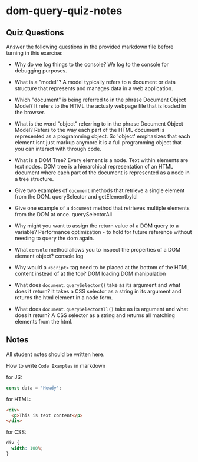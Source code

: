 # dom-query-quiz-notes

## Quiz Questions

Answer the following questions in the provided markdown file before turning in this exercise:

- Why do we log things to the console?
  We log to the console for debugging purposes.
- What is a "model"?
  A model typically refers to a document or data structure that represents and manages data in a web application.
- Which "document" is being referred to in the phrase Document Object Model?
  It refers to the HTML the actualy webpage file that is loaded in the browser.
- What is the word "object" referring to in the phrase Document Object Model?
  Refers to the way each part of the HTML document is represented as a programming object. So 'object' emphasizes that each element isnt just markup anymore it is a full programming object that you can interact with through code.
- What is a DOM Tree?
  Every element is a node. Text within elements are text nodes. DOM tree is a hierarchical representation of an HTML document where each part of the document is represented as a node in a tree structure.
- Give two examples of `document` methods that retrieve a single element from the DOM.
  querySelector and getElementbyId
- Give one example of a `document` method that retrieves multiple elements from the DOM at once.
  querySelectorAll

- Why might you want to assign the return value of a DOM query to a variable?
  Performance optimization - to hold for future reference without needing to query the dom again.
- What `console` method allows you to inspect the properties of a DOM element object?
  console.log
- Why would a `<script>` tag need to be placed at the bottom of the HTML content instead of at the top?
  DOM loading DOM manipulation
- What does `document.querySelector()` take as its argument and what does it return?
  It takes a CSS selector as a string in its argument and returns the html element in a node form.
- What does `document.querySelectorAll()` take as its argument and what does it return?
  A CSS selector as a string and returns all matching elements from the html.

## Notes

All student notes should be written here.

How to write `Code Examples` in markdown

for JS:

```javascript
const data = 'Howdy';
```

for HTML:

```html
<div>
  <p>This is text content</p>
</div>
```

for CSS:

```css
div {
  width: 100%;
}
```
